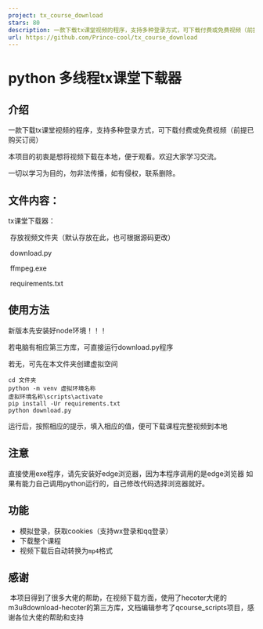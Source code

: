 ```yaml
---
project: tx_course_download
stars: 80
description: 一款下载tx课堂视频的程序，支持多种登录方式，可下载付费或免费视频（前提已购买订阅）
url: https://github.com/Prince-cool/tx_course_download
---
```


python 多线程tx课堂下载器
=================

介绍
--

​ 一款下载tx课堂视频的程序，支持多种登录方式，可下载付费或免费视频（前提已购买订阅）

本项目的初衷是想将视频下载在本地，便于观看。欢迎大家学习交流。

一切以学习为目的，勿非法传播，如有侵权，联系删除。

文件内容：
-----

tx课堂下载器：

​ 存放视频文件夹（默认存放在此，也可根据源码更改）

​ download.py

​ ffmpeg.exe

​ requirements.txt

使用方法
----

新版本先安装好node环境！！！

若电脑有相应第三方库，可直接运行download.py程序

若无，可先在本文件夹创建虚拟空间

```
cd 文件夹
python -m venv 虚拟环境名称
虚拟环境名称\scripts\activate
pip install -Ur requirements.txt
python download.py
```

运行后，按照相应的提示，填入相应的值，便可下载课程完整视频到本地

注意
--

直接使用exe程序，请先安装好edge浏览器，因为本程序调用的是edge浏览器 如果有能力自己调用python运行的，自己修改代码选择浏览器就好。

功能
--

-   模拟登录，获取cookies（支持wx登录和qq登录）
-   下载整个课程
-   视频下载后自动转换为`mp4`格式

感谢
--

​ 本项目得到了很多大佬的帮助，在视频下载方面，使用了hecoter大佬的 m3u8download-hecoter的第三方库，文档编辑参考了qcourse\_scripts项目，感谢各位大佬的帮助和支持
